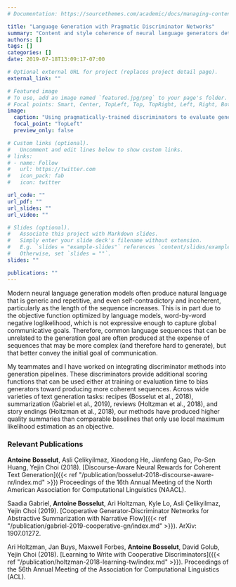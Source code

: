 ```yaml
---
# Documentation: https://sourcethemes.com/academic/docs/managing-content/

title: "Language Generation with Pragmatic Discriminator Networks"
summary: "Content and style coherence of neural language generators deteriorates dramatically when generating long text. We design discriminator models that change language generation objectives to encourage long-term coherence."
authors: []
tags: []
categories: []
date: 2019-07-18T13:09:17-07:00

# Optional external URL for project (replaces project detail page).
external_link: ""

# Featured image
# To use, add an image named `featured.jpg/png` to your page's folder.
# Focal points: Smart, Center, TopLeft, Top, TopRight, Left, Right, BottomLeft, Bottom, BottomRight.
image:
  caption: "Using pragmatically-trained discriminators to evaluate generator's sequence quality"
  focal_point: "TopLeft"
  preview_only: false

# Custom links (optional).
#   Uncomment and edit lines below to show custom links.
# links:
# - name: Follow
#   url: https://twitter.com
#   icon_pack: fab
#   icon: twitter

url_code: ""
url_pdf: ""
url_slides: ""
url_video: ""

# Slides (optional).
#   Associate this project with Markdown slides.
#   Simply enter your slide deck's filename without extension.
#   E.g. `slides = "example-slides"` references `content/slides/example-slides.md`.
#   Otherwise, set `slides = ""`.
slides: ""

publications: ""
---
```


Modern neural language generation models often produce natural language that is generic and repetitive, and even self-contradictory and incoherent, particularly as the length of the sequence increases. This is in part due to the objective function optimized by language models, word-by-word negative loglikelihood, which is not expressive enough to capture global communicative goals. Therefore, common language sequences that can be unrelated to the generation goal are often produced at the expense of sequences that may be more complex (and therefore hard to generate), but that better convey the initial goal of communication.

My teammates and I have worked on integrating discriminator methods into generation pipelines. These discriminators provide additional scoring functions that can be used either at training or evaluation time to bias generators toward producing more coherent sequences.  Across wide varieties of text generation tasks: recipes (Bosselut et al., 2018), summarization (Gabriel et al., 2019), reviews (Holtzman et al., 2018), and story endings (Holtzman et al., 2018), our methods have produced higher quality summaries than comparable baselines that only use local maximum likelihood estimation as an objective.



<h3> Relevant Publications </h3>

**Antoine Bosselut**, Asli Çelikyilmaz, Xiaodong He, Jianfeng Gao, Po-Sen Huang, Yejin Choi (2018). [Discourse-Aware Neural Rewards for Coherent Text Generation]({{< ref "/publication/bosselut-2018-discourse-aware-nr/index.md" >}}) Proceedings of the 16th Annual Meeting of the North American Association for Computational Linguistics (NAACL).

Saadia Gabriel, **Antoine Bosselut**, Ari Holtzman, Kyle Lo, Asli Çelikyilmaz, Yejin Choi (2019). [Cooperative Generator-Discriminator Networks for Abstractive Summarization with Narrative Flow]({{< ref "/publication/gabriel-2019-cooperative-gn/index.md" >}}). ArXiv: 1907.01272.

Ari Holtzman, Jan Buys, Maxwell Forbes, **Antoine Bosselut**, David Golub, Yejin Choi (2018). [Learning to Write with Cooperative Discriminators]({{< ref "/publication/holtzman-2018-learning-tw/index.md" >}}). Proceedings of the 56th Annual Meeting of the Association for Computational Linguistics (ACL).
